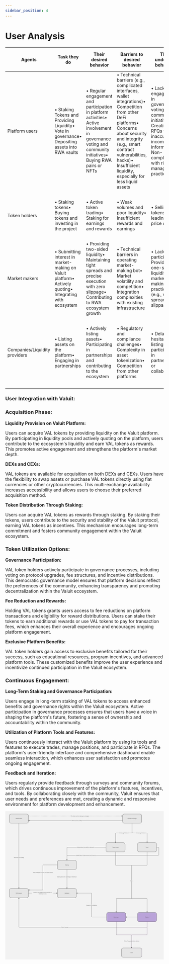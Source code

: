 ```yaml
---
sidebar_position: 4
---
```


# User Analysis

| **Agents** | **Task they do** | **Their desired behavior** | **Barriers to desired behavior** | **Their undesired behaviors** | **Motivation for undesired behaviours** | **Stimulus mechanisms** | **Probable negative affects of stimulus mechanisms** |
| --- | --- | --- | --- | --- | --- | --- | --- |
| Platform users | • Staking Tokens and Providing Liquidity• Vote in governance• Depositing assets into RWA vaults | • Regular engagement and participation in platform activities• Active involvement in governance voting and community initiatives• Buying RWA pairs or NFTs | • Technical barriers (e.g., complicated interfaces, wallet integrations)• Competition from other DeFi platforms• Concerns about security and integrity (e.g., smart contract vulnerabilities, hacks)• Insufficient liquidity, especially for less liquid assets | • Lack of engagement in governance voting or community initiatives• Creating RFQs with inaccurate or incomplete information• Non-compliance with risk management practices | • Short-term profit motives over long-term sustainability• Market volatility prompting riskier behaviors• Ignoring risk management practices (e.g., overleveraging) | • Incentivizing through rewards and bonuses for participation• Offering user-friendly interfaces and support• Promoting a strong community and secure environment | • Over-reliance on rewards leading to unsustainable behavior• Security features might slow down user interaction• Potential overcomplication of platform with too many features |
| Token holders | • Staking tokens• Buying tokens and investing in the project | • Active token trading• Staking for earnings and rewards | • Weak volumes and poor liquidity• Insufficient rewards and earnings | • Selling tokens, leading to price drops | • Low profits from investment• Negative price action | • Market-making and liquidity provision• Offering competitive staking rewards and bonuses | • Decrease in project’s profits due to high incentive payouts• Potential token inflation |
| Market makers | • Submitting interest in market-making on Valuit platform• Actively quoting• Integrating with ecosystem | • Providing two-sided liquidity• Maintaining tight spreads and precise execution with zero slippage• Contributing to RWA ecosystem growth | • Technical barriers in operating market-making bot• Market volatility and competition• Integration complexities with existing infrastructure | • Lack of participation• Providing one-sided liquidity• Bad market-making practices (e.g., wide spreads, slippage) | • Technical difficulties• Insufficient understanding of platform mechanics• Lack of incentives | • Offering technology tools and lower platform fees• Validating quoting activity and participant verification | • Inefficient resource allocation• Suboptimal trade execution• Dependency on the platform, reducing market maker flexibility |
| Companies/Liquidity providers | • Listing assets on the platform• Engaging in partnerships | • Actively listing assets• Participating in partnerships and contributing to the ecosystem | • Regulatory and compliance challenges• Complexity in asset tokenization• Competition from other platforms | • Delayed or hesitant asset listing• Non-participation in partnerships or collaborations | • Compliance costs• Lack of understanding or familiarity with asset tokenization | • Providing legal and regulatory support• Offering simplified asset tokenization processes• Encouraging partnerships through incentives | • Potential regulatory scrutiny or legal risks• Misalignment between the company's goals and platform incentives |

### **User Integration with Valuit:**

### **Acquisition Phase:**

**Liquidity Provision on Valuit Platform:**

Users can acquire VAL tokens by providing liquidity on the Valuit platform. By participating in liquidity pools and actively quoting on the platform, users contribute to the ecosystem's liquidity and earn VAL tokens as rewards. This promotes active engagement and strengthens the platform's market depth.

**DEXs and CEXs:**

VAL tokens are available for acquisition on both DEXs and CEXs. Users have the flexibility to swap assets or purchase VAL tokens directly using fiat currencies or other cryptocurrencies. This multi-exchange availability increases accessibility and allows users to choose their preferred acquisition method.

**Token Distribution Through Staking:**

Users can acquire VAL tokens as rewards through staking. By staking their tokens, users contribute to the security and stability of the Valuit protocol, earning VAL tokens as incentives. This mechanism encourages long-term commitment and fosters community engagement within the Valuit ecosystem.

### **Token Utilization Options:**

**Governance Participation:**

VAL token holders actively participate in governance processes, including voting on protocol upgrades, fee structures, and incentive distributions. This democratic governance model ensures that platform decisions reflect the preferences of the community, enhancing transparency and promoting decentralization within the Valuit ecosystem.

**Fee Reduction and Rewards:**

Holding VAL tokens grants users access to fee reductions on platform transactions and eligibility for reward distributions. Users can stake their tokens to earn additional rewards or use VAL tokens to pay for transaction fees, which enhances their overall experience and encourages ongoing platform engagement.

**Exclusive Platform Benefits:**

VAL token holders gain access to exclusive benefits tailored for their success, such as educational resources, program incentives, and advanced platform tools. These customized benefits improve the user experience and incentivize continued participation in the Valuit ecosystem.

### **Continuous Engagement:**

**Long-Term Staking and Governance Participation:**

Users engage in long-term staking of VAL tokens to access enhanced benefits and governance rights within the Valuit ecosystem. Active participation in governance processes ensures that users have a voice in shaping the platform's future, fostering a sense of ownership and accountability within the community.

**Utilization of Platform Tools and Features:**

Users continuously interact with the Valuit platform by using its tools and features to execute trades, manage positions, and participate in RFQs. The platform's user-friendly interface and comprehensive dashboard enable seamless interaction, which enhances user satisfaction and promotes ongoing engagement.

**Feedback and Iteration:**

Users regularly provide feedback through surveys and community forums, which drives continuous improvement of the platform's features, incentives, and tools. By collaborating closely with the community, Valuit ensures that user needs and preferences are met, creating a dynamic and responsive environment for platform development and enhancement.

![feedback-iteration-flow](./images/feedback-iteration-flow.png)